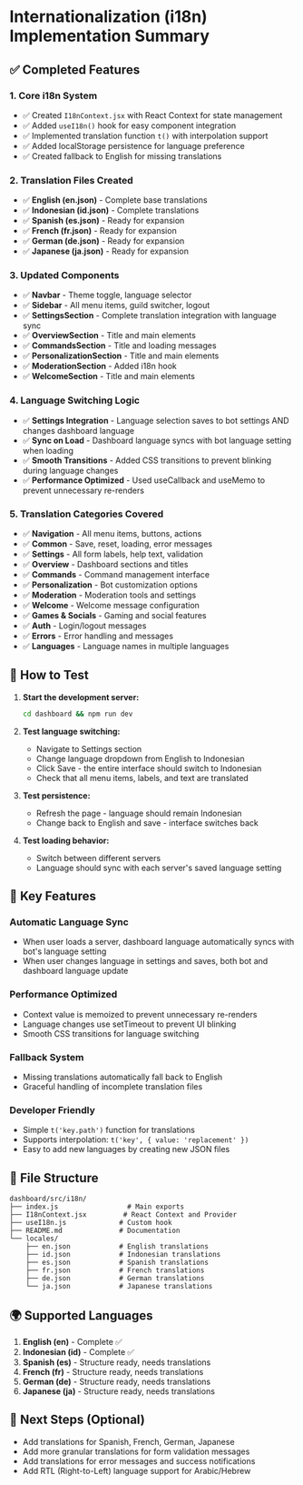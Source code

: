 # Internationalization (i18n) Implementation Summary

## ✅ Completed Features

### 1. Core i18n System
- ✅ Created `I18nContext.jsx` with React Context for state management
- ✅ Added `useI18n()` hook for easy component integration
- ✅ Implemented translation function `t()` with interpolation support
- ✅ Added localStorage persistence for language preference
- ✅ Created fallback to English for missing translations

### 2. Translation Files Created
- ✅ **English (en.json)** - Complete base translations
- ✅ **Indonesian (id.json)** - Complete translations
- ✅ **Spanish (es.json)** - Ready for expansion
- ✅ **French (fr.json)** - Ready for expansion
- ✅ **German (de.json)** - Ready for expansion
- ✅ **Japanese (ja.json)** - Ready for expansion

### 3. Updated Components
- ✅ **Navbar** - Theme toggle, language selector
- ✅ **Sidebar** - All menu items, guild switcher, logout
- ✅ **SettingsSection** - Complete translation integration with language sync
- ✅ **OverviewSection** - Title and main elements
- ✅ **CommandsSection** - Title and loading messages
- ✅ **PersonalizationSection** - Title and main elements
- ✅ **ModerationSection** - Added i18n hook
- ✅ **WelcomeSection** - Title and main elements

### 4. Language Switching Logic
- ✅ **Settings Integration** - Language selection saves to bot settings AND changes dashboard language
- ✅ **Sync on Load** - Dashboard language syncs with bot language setting when loading
- ✅ **Smooth Transitions** - Added CSS transitions to prevent blinking during language changes
- ✅ **Performance Optimized** - Used useCallback and useMemo to prevent unnecessary re-renders

### 5. Translation Categories Covered
- ✅ **Navigation** - All menu items, buttons, actions
- ✅ **Common** - Save, reset, loading, error messages
- ✅ **Settings** - All form labels, help text, validation
- ✅ **Overview** - Dashboard sections and titles
- ✅ **Commands** - Command management interface
- ✅ **Personalization** - Bot customization options
- ✅ **Moderation** - Moderation tools and settings
- ✅ **Welcome** - Welcome message configuration
- ✅ **Games & Socials** - Gaming and social features
- ✅ **Auth** - Login/logout messages
- ✅ **Errors** - Error handling and messages
- ✅ **Languages** - Language names in multiple languages

## 🚀 How to Test

1. **Start the development server:**
   ```bash
   cd dashboard && npm run dev
   ```

2. **Test language switching:**
   - Navigate to Settings section
   - Change language dropdown from English to Indonesian
   - Click Save - the entire interface should switch to Indonesian
   - Check that all menu items, labels, and text are translated

3. **Test persistence:**
   - Refresh the page - language should remain Indonesian
   - Change back to English and save - interface switches back

4. **Test loading behavior:**
   - Switch between different servers
   - Language should sync with each server's saved language setting

## 🔧 Key Features

### Automatic Language Sync
- When user loads a server, dashboard language automatically syncs with bot's language setting
- When user changes language in settings and saves, both bot and dashboard language update

### Performance Optimized
- Context value is memoized to prevent unnecessary re-renders
- Language changes use setTimeout to prevent UI blinking
- Smooth CSS transitions for language switching

### Fallback System
- Missing translations automatically fall back to English
- Graceful handling of incomplete translation files

### Developer Friendly
- Simple `t('key.path')` function for translations
- Supports interpolation: `t('key', { value: 'replacement' })`
- Easy to add new languages by creating new JSON files

## 📁 File Structure
```
dashboard/src/i18n/
├── index.js                 # Main exports
├── I18nContext.jsx         # React Context and Provider
├── useI18n.js             # Custom hook
├── README.md              # Documentation
└── locales/
    ├── en.json            # English translations
    ├── id.json            # Indonesian translations
    ├── es.json            # Spanish translations
    ├── fr.json            # French translations
    ├── de.json            # German translations
    └── ja.json            # Japanese translations
```

## 🌍 Supported Languages
1. **English (en)** - Complete ✅
2. **Indonesian (id)** - Complete ✅
3. **Spanish (es)** - Structure ready, needs translations
4. **French (fr)** - Structure ready, needs translations  
5. **German (de)** - Structure ready, needs translations
6. **Japanese (ja)** - Structure ready, needs translations

## 🎯 Next Steps (Optional)
- Add translations for Spanish, French, German, Japanese
- Add more granular translations for form validation messages
- Add translations for error messages and success notifications
- Add RTL (Right-to-Left) language support for Arabic/Hebrew
